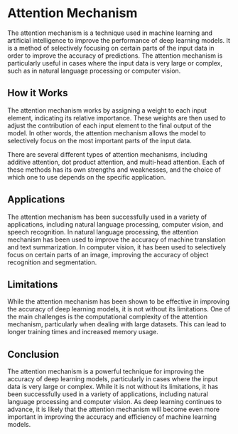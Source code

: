 # Attention Mechanism

The attention mechanism is a technique used in machine learning and artificial intelligence to improve the performance of deep learning models. It is a method of selectively focusing on certain parts of the input data in order to improve the accuracy of predictions. The attention mechanism is particularly useful in cases where the input data is very large or complex, such as in natural language processing or computer vision.

## How it Works

The attention mechanism works by assigning a weight to each input element, indicating its relative importance. These weights are then used to adjust the contribution of each input element to the final output of the model. In other words, the attention mechanism allows the model to selectively focus on the most important parts of the input data.

There are several different types of attention mechanisms, including additive attention, dot product attention, and multi-head attention. Each of these methods has its own strengths and weaknesses, and the choice of which one to use depends on the specific application.

## Applications

The attention mechanism has been successfully used in a variety of applications, including natural language processing, computer vision, and speech recognition. In natural language processing, the attention mechanism has been used to improve the accuracy of machine translation and text summarization. In computer vision, it has been used to selectively focus on certain parts of an image, improving the accuracy of object recognition and segmentation.

## Limitations

While the attention mechanism has been shown to be effective in improving the accuracy of deep learning models, it is not without its limitations. One of the main challenges is the computational complexity of the attention mechanism, particularly when dealing with large datasets. This can lead to longer training times and increased memory usage.

## Conclusion

The attention mechanism is a powerful technique for improving the accuracy of deep learning models, particularly in cases where the input data is very large or complex. While it is not without its limitations, it has been successfully used in a variety of applications, including natural language processing and computer vision. As deep learning continues to advance, it is likely that the attention mechanism will become even more important in improving the accuracy and efficiency of machine learning models.
